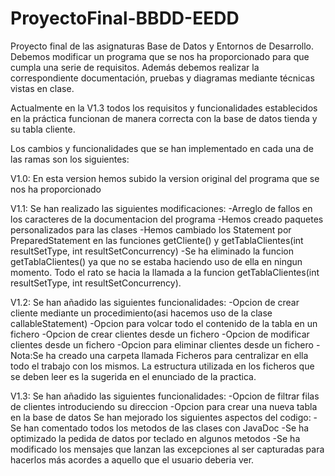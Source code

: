 # ProyectoFinal-BBDD-EEDD
Proyecto final de las asignaturas Base de Datos y Entornos de Desarrollo. Debemos modificar un programa que se nos ha proporcionado para que cumpla una serie de requisitos. Además debemos realizar la correspondiente documentación, pruebas y diagramas mediante técnicas vistas en clase.

Actualmente en la V1.3 todos los requisitos y funcionalidades establecidos en la práctica funcionan de manera correcta con la base de datos tienda y su tabla cliente.

Los cambios y funcionalidades que se han implementado en cada una de las ramas son los siguientes:

V1.0: En esta version hemos subido la version original del programa que se nos ha proporcionado

V1.1: Se han realizado las siguientes modificaciones:
      -Arreglo de fallos en los caracteres de la documentacion del programa
      -Hemos creado paquetes personalizados para las clases
      -Hemos cambiado los Statement por PreparedStatement en las funciones getCliente() y getTablaClientes(int resultSetType, int resultSetConcurrency)
      -Se ha eliminado la funcion getTablaClientes() ya que no se estaba haciendo uso de ella en ningun momento. Todo el rato se hacia la llamada a la funcion
      getTablaClientes(int resultSetType, int resultSetConcurrency).
      
V1.2: Se han añadido las siguientes funcionalidades:
      -Opcion de crear cliente mediante un procedimiento(asi hacemos uso de la clase callableStatement)
      -Opcion para volcar todo el contenido de la tabla en un fichero
      -Opcion de crear clientes desde un fichero
      -Opcion de modificar clientes desde un fichero
      -Opcion para eliminar clientes desde un fichero
      -Nota:Se ha creado una carpeta llamada Ficheros para centralizar en ella todo el trabajo con los mismos. La estructura utilizada en los ficheros que se deben leer        es la sugerida en el enunciado de la practica. 
      
V1.3: Se han añadido las siguientes funcionalidades:
      -Opcion de filtrar filas de clientes introduciendo su direccion
      -Opcion para crear una nueva tabla en la base de datos
      Se han mejorado los siguientes aspectos del codigo:
      -Se han comentado todos los metodos de las clases con JavaDoc
      -Se ha optimizado la pedida de datos por teclado en algunos metodos
      -Se ha modificado los mensajes que lanzan las excepciones al ser capturadas para hacerlos más acordes a aquello que el usuario deberia ver.
      
      
      
